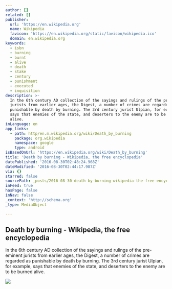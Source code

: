```yaml
---
author: []
related: []
publisher:
  url: 'https://en.wikipedia.org'
  name: Wikipedia
  favicon: 'https://en.wikipedia.org/static/favicon/wikipedia.ico'
  domain: en.wikipedia.org
keywords:
  - isbn
  - burning
  - burnt
  - alive
  - death
  - stake
  - century
  - punishment
  - executed
  - inquisition
description: >-
  In the 6th century AD collection of the sayings and rulings of the pre-eminent
  jurists from earlier ages, the Digest, a number of crimes are regarded as
  punishable by death by burning. The 3rd century jurist Ulpian, for example,
  says that enemies of the state, and deserters to the enemy are to be burned
  alive.
inLanguage: en
app_links:
  - path: http/en.m.wikipedia.org/wiki/Death_by_burning
    package: org.wikipedia
    namespace: google
    type: android
isBasedOnUrl: 'https://en.wikipedia.org/wiki/Death_by_burning'
title: 'Death by burning - Wikipedia, the free encyclopedia'
datePublished: '2016-08-30T02:48:24.968Z'
dateModified: '2016-08-30T02:44:17.987Z'
via: {}
starred: false
sourcePath: _posts/2016-08-30-death-by-burning-wikipedia-the-free-encyclopedia.md
inFeed: true
hasPage: false
inNav: false
_context: 'http://schema.org'
_type: MediaObject

---
```

<article style=""><h1>Death by burning - Wikipedia, the free encyclopedia</h1><p>In the 6th century AD collection of the sayings and rulings of the pre-eminent jurists from earlier ages, the Digest, a number of crimes are regarded as punishable by death by burning. The 3rd century jurist Ulpian, for example, says that enemies of the state, and deserters to the enemy are to be burned alive.</p><img src="https://upload.wikimedia.org/wikipedia/commons/thumb/b/b0/Jan_Hus_at_the_Stake.jpg/160px-Jan_Hus_at_the_Stake.jpg" /></article>